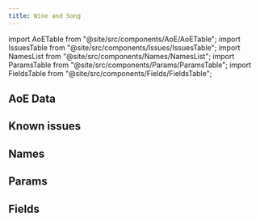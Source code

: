 ```yaml
---
title: Wine and Song
---
```


import AoETable from "@site/src/components/AoE/AoETable";
import IssuesTable from "@site/src/components/Issues/IssuesTable";
import NamesList from "@site/src/components/Names/NamesList";
import ParamsTable from "@site/src/components/Params/ParamsTable";
import FieldsTable from "@site/src/components/Fields/FieldsTable";

## AoE Data

<AoETable item_key="wineandsong" data_src="weapon" />

## Known issues

<IssuesTable item_key="wineandsong" data_src="weapon" />

## Names

<NamesList item_key="wineandsong" data_src="weapon" />

## Params

<ParamsTable item_key="wineandsong" data_src="weapon" />

## Fields

<FieldsTable item_key="wineandsong" data_src="weapon" />

